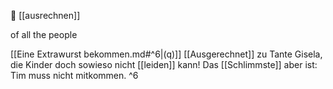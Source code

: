 🤔 [[ausrechnen]]

of all the people 

[[Eine Extrawurst bekommen.md#^6|(q)]] [[Ausgerechnet]] zu Tante Gisela, die Kinder doch sowieso nicht [[leiden]] kann! Das [[Schlimmste]] aber ist: Tim muss nicht mitkommen. ^6

